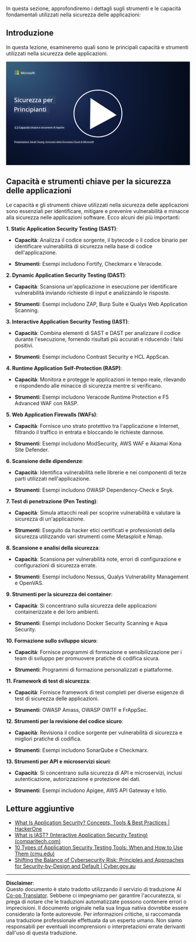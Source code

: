 <!--
CO_OP_TRANSLATOR_METADATA:
{
  "original_hash": "790a3fa7e535ec60bb51bde13e759781",
  "translation_date": "2025-09-03T21:26:15+00:00",
  "source_file": "5.2 AppSec key capabilities.md",
  "language_code": "it"
}
-->
In questa sezione, approfondiremo i dettagli sugli strumenti e le capacità fondamentali utilizzati nella sicurezza delle applicazioni:

## Introduzione

In questa lezione, esamineremo quali sono le principali capacità e strumenti utilizzati nella sicurezza delle applicazioni.

[![Guarda il video](../../translated_images/5-2_placeholder.35d943b10c4c6018ebe2bbdb7706a0d739ce9e54bdb35eaf2ad644d43f4cec60.it.png)](https://learn-video.azurefd.net/vod/player?id=b562daa7-ab92-4cf4-a6dd-6b6a506edfac)

## Capacità e strumenti chiave per la sicurezza delle applicazioni

Le capacità e gli strumenti chiave utilizzati nella sicurezza delle applicazioni sono essenziali per identificare, mitigare e prevenire vulnerabilità e minacce alla sicurezza nelle applicazioni software. Ecco alcuni dei più importanti:

**1. Static Application Security Testing (SAST)**:

- **Capacità**: Analizza il codice sorgente, il bytecode o il codice binario per identificare vulnerabilità di sicurezza nella base di codice dell'applicazione.

- **Strumenti**: Esempi includono Fortify, Checkmarx e Veracode.

**2. Dynamic Application Security Testing (DAST)**:

- **Capacità**: Scansiona un'applicazione in esecuzione per identificare vulnerabilità inviando richieste di input e analizzando le risposte.

- **Strumenti**: Esempi includono ZAP, Burp Suite e Qualys Web Application Scanning.

**3. Interactive Application Security Testing (IAST)**:

- **Capacità**: Combina elementi di SAST e DAST per analizzare il codice durante l'esecuzione, fornendo risultati più accurati e riducendo i falsi positivi.

- **Strumenti**: Esempi includono Contrast Security e HCL AppScan.

**4. Runtime Application Self-Protection (RASP)**:

- **Capacità**: Monitora e protegge le applicazioni in tempo reale, rilevando e rispondendo alle minacce di sicurezza mentre si verificano.

- **Strumenti**: Esempi includono Veracode Runtime Protection e F5 Advanced WAF con RASP.

**5. Web Application Firewalls (WAFs)**:

- **Capacità**: Fornisce uno strato protettivo tra l'applicazione e Internet, filtrando il traffico in entrata e bloccando le richieste dannose.

- **Strumenti**: Esempi includono ModSecurity, AWS WAF e Akamai Kona Site Defender.

**6. Scansione delle dipendenze**:

- **Capacità**: Identifica vulnerabilità nelle librerie e nei componenti di terze parti utilizzati nell'applicazione.

- **Strumenti**: Esempi includono OWASP Dependency-Check e Snyk.

**7. Test di penetrazione (Pen Testing)**:

- **Capacità**: Simula attacchi reali per scoprire vulnerabilità e valutare la sicurezza di un'applicazione.

- **Strumenti**: Eseguito da hacker etici certificati e professionisti della sicurezza utilizzando vari strumenti come Metasploit e Nmap.

**8. Scansione e analisi della sicurezza**:

- **Capacità**: Scansiona per vulnerabilità note, errori di configurazione e configurazioni di sicurezza errate.

- **Strumenti**: Esempi includono Nessus, Qualys Vulnerability Management e OpenVAS.

**9. Strumenti per la sicurezza dei container**:

- **Capacità**: Si concentrano sulla sicurezza delle applicazioni containerizzate e dei loro ambienti.

- **Strumenti**: Esempi includono Docker Security Scanning e Aqua Security.

**10. Formazione sullo sviluppo sicuro**:

- **Capacità**: Fornisce programmi di formazione e sensibilizzazione per i team di sviluppo per promuovere pratiche di codifica sicura.

- **Strumenti**: Programmi di formazione personalizzati e piattaforme.

**11. Framework di test di sicurezza**:

- **Capacità**: Fornisce framework di test completi per diverse esigenze di test di sicurezza delle applicazioni.

- **Strumenti**: OWASP Amass, OWASP OWTF e FrAppSec.

**12. Strumenti per la revisione del codice sicuro**:

- **Capacità**: Revisiona il codice sorgente per vulnerabilità di sicurezza e migliori pratiche di codifica.

- **Strumenti**: Esempi includono SonarQube e Checkmarx.

**13. Strumenti per API e microservizi sicuri**:

- **Capacità**: Si concentrano sulla sicurezza di API e microservizi, inclusi autenticazione, autorizzazione e protezione dei dati.

- **Strumenti**: Esempi includono Apigee, AWS API Gateway e Istio.

## Letture aggiuntive

- [What Is Application Security? Concepts, Tools & Best Practices | HackerOne](https://www.hackerone.com/knowledge-center/what-application-security-concepts-tools-best-practices)
- [What is IAST? (Interactive Application Security Testing) (comparitech.com)](https://www.comparitech.com/net-admin/what-is-iast/)
- [10 Types of Application Security Testing Tools: When and How to Use Them (cmu.edu)](https://insights.sei.cmu.edu/blog/10-types-of-application-security-testing-tools-when-and-how-to-use-them/)
- [Shifting the Balance of Cybersecurity Risk: Principles and Approaches for Security-by-Design and Default | Cyber.gov.au](https://www.cyber.gov.au/about-us/view-all-content/publications/principles-and-approaches-for-security-by-design-and-default)

---

**Disclaimer**:  
Questo documento è stato tradotto utilizzando il servizio di traduzione AI [Co-op Translator](https://github.com/Azure/co-op-translator). Sebbene ci impegniamo per garantire l'accuratezza, si prega di notare che le traduzioni automatizzate possono contenere errori o imprecisioni. Il documento originale nella sua lingua nativa dovrebbe essere considerato la fonte autorevole. Per informazioni critiche, si raccomanda una traduzione professionale effettuata da un esperto umano. Non siamo responsabili per eventuali incomprensioni o interpretazioni errate derivanti dall'uso di questa traduzione.